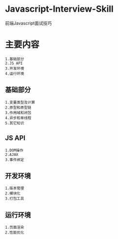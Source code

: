 # Javascript-Interview-Skill
前端Javascript面试技巧

# 主要内容
    1.基础部分
    2.JS API
    3.开发环境
    4.运行环境

## 基础部分
    1.变量类型及计算
    2.原型和原型链
    3.作用域和闭包
    4.异步和单线程
    5.其它知识

## JS API
    1.DOM操作
    2.AJAX
    3.事件绑定

## 开发环境
    1.版本管理
    2.模块化
    3.打包工具

## 运行环境
    1.页面渲染
    2.性能优化
